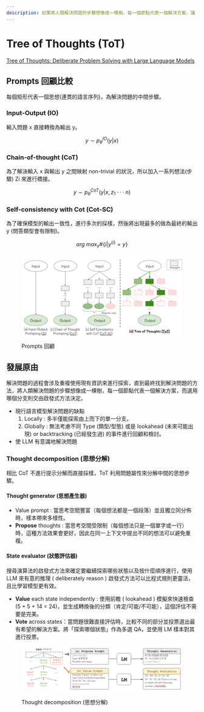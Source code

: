 ```yaml
---
description: 如果將人類解決問題的步驟想像成一棵樹，每一個節點代表一個解決方案，讓 LLM 去選擇並探索節點直到找出合適的答案為止
---
```


# Tree of Thoughts (ToT)

[Tree of Thoughts: Deliberate Problem Solving with Large Language Models](https://arxiv.org/abs/2305.10601)

## Prompts 回顧比較

每個矩形代表一個思想(連貫的語言序列)，為解決問題的中間步驟。

### Input-Output (IO)

輸入問題 x 直接轉換為輸出 y。

$$
y ∼ p ^{IO} _{θ} (y|x)
$$

### **Chain-of-thought (CoT)**

為了解決輸入 x 與輸出 y 之間映射 non-trivial 的狀況，所以加入一系列想法(步驟) Zi 來進行橋接。

$$
y ∼ p ^{CoT} _{θ} (y|x, z_1···n)
$$



### **Self-consistency with Cot (Cot-SC)**

為了確保模型的輸出一致性，進行多次的採樣，然後將出現最多的做為最終的輸出 y (問答類型會有限制)。



$$
arg\ max_y \# \{i | y ^{(i)} = y\}
$$

<figure><img src="../.gitbook/assets/image (7) (1).png" alt=""><figcaption><p>Prompts 回顧</p></figcaption></figure>

## 發展原由

解決問題的過程會涉及重複使用現有資訊來進行探索，直到最終找到解決問題的方法，將人類解決問題的步驟想像成一棵樹，每一個節點代表一個解決方案，而選用哪個分支則交由啟發式方法決定。

* 現行語言模型解決問題的缺點
  1. Locally : 多半僅能探索由上而下的單一分支。
  2. Globally : 無法考慮不同 Type (類型/型態) 或是 lookahead (未來可能出現) or backtracking (已經發生過) 的事件進行回顧和檢討。
* 使 LLM 有意識地解決問題

### **Thought decomposition (思想分解)**

相比 CoT 不進行提示分解而直接採樣，ToT 利用問題屬性來分解中間的思想步驟。

#### **Thought generator (思想產生器)**

* Value prompt : 當思考空間豐富（每個想法都是一個段落）並且獨立同分佈時，樣本帶來多樣性。
* **Propose** thoughts : 當思考空間受限制（每個想法只是一個單字或一行）時，這種方法效果會更好，因此在同一上下文中提出不同的想法可以避免重複。

#### **State evaluator (狀態評估器)**

搜尋演算法的啟發式方法來確定要繼續探索哪些狀態以及按什麼順序進行，使用 LLM 來有意的推理 ( deliberately reason ) 啟發式方法可以比程式規則更靈活，且比學習模型更有效。

* **Value** each state independently : 使用前瞻 ( lookahead ) 模擬來快速檢查 (5 + 5 + 14 = 24)，並生成轉換後的分類（肯定/可能/不可能），這個評估不需要是完美。
* **Vote** across states：當問題很難直接評估時，比較不同的部分並投票選出最有希望的解決方案。將「探索哪個狀態」作為多選 QA，並使用 LM 樣本對其進行投票。

<figure><img src="../.gitbook/assets/image (1) (1) (1) (1) (1) (1) (1) (1) (1) (1) (1).png" alt=""><figcaption><p>Thought decomposition (思想分解)</p></figcaption></figure>
